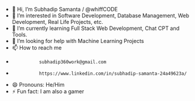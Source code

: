 - 👋 Hi, I’m Subhadip Samanta / @whiffCODE 
- 👀 I’m interested in Software Development, Database Management, Web Development, Real Life Projects, etc.
- 🌱 I’m currently learning Full Stack Web Development, Chat CPT and Tools.
- 💞️ I’m looking for help with Machine Learning Projects
- 📫 How to reach me
-               subhadip360work@gmail.com
-               https://www.linkedin.com/in/subhadip-samanta-24a49623a/
- 😄 Pronouns: He/Him
- ⚡ Fun fact: I am also a gamer

<!---
whiffCODE/whiffCODE is a ✨ special ✨ repository because its `README.md` (this file) appears on your GitHub profile.
You can click the Preview link to take a look at your changes.
--->
